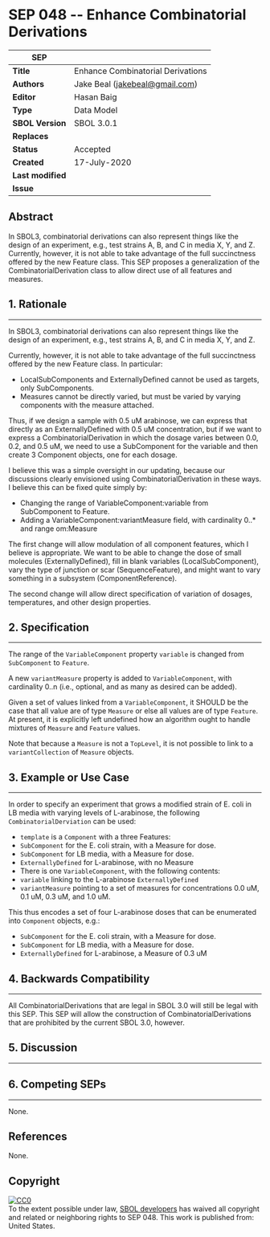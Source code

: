 SEP 048 -- Enhance Combinatorial Derivations
===================================

SEP                     | <leave empty>
----------------------|--------------
**Title**                | Enhance Combinatorial Derivations
**Authors**           | Jake Beal (jakebeal@gmail.com)
**Editor**            | Hasan Baig
**Type**               | Data Model
**SBOL Version** | SBOL 3.0.1
**Replaces**        | 
**Status**             | Accepted
**Created**          | 17-July-2020
**Last modified**  | 
**Issue**          | 

Abstract
-----------
In SBOL3, combinatorial derivations can also represent things like the design of an experiment, e.g., test strains A, B, and C in media X, Y, and Z.
Currently, however, it is not able to take advantage of the full succinctness offered by the new Feature class.
This SEP proposes a generalization of the CombinatorialDerivation class to allow direct use of all features and measures.

## 1. Rationale <a name="rationale"></a>
----------------
In SBOL3, combinatorial derivations can also represent things like the design of an experiment, e.g., test strains A, B, and C in media X, Y, and Z.

Currently, however, it is not able to take advantage of the full succinctness offered by the new Feature class. In particular:

- LocalSubComponents and ExternallyDefined cannot be used as targets, only SubComponents.
- Measures cannot be directly varied, but must be varied by varying components with the measure attached.

Thus, if we design a sample with 0.5 uM arabinose, we can express that directly as an ExternallyDefined with 0.5 uM concentration, but if we want to express a CombinatorialDerivation in which the dosage varies between 0.0, 0.2, and 0.5 uM, we need to use a SubComponent for the variable and then create 3 Component objects, one for each dosage.

I believe this was a simple oversight in our updating, because our discussions clearly envisioned using CombinatorialDerivation in these ways. I believe this can be fixed quite simply by:

- Changing the range of VariableComponent:variable from SubComponent to Feature.
- Adding a VariableComponent:variantMeasure field, with cardinality 0..* and range om:Measure

The first change will allow modulation of all component features, which I believe is appropriate. We want to be able to change the dose of small molecules (ExternallyDefined), fill in blank variables (LocalSubComponent), vary the type of junction or scar (SequenceFeature), and might want to vary something in a subsystem (ComponentReference).

The second change will allow direct specification of variation of dosages, temperatures, and other design properties.

## 2. Specification <a name="specification"></a>
----------------------------------------------

The range of the `VariableComponent` property `variable` is changed from `SubComponent` to `Feature`.

A new `variantMeasure` property is added to `VariableComponent`, with cardinality 0..n (i.e., optional, and as many as desired can be added).

Given a set of values linked from a `VariableComponent`, it SHOULD be the case that all value are of type `Measure` or else all values are of type `Feature`.  At present, it is explicitly left undefined how an algorithm ought to handle mixtures of `Measure` and `Feature` values.

Note that because a `Measure` is not a `TopLevel`, it is not possible to link to a `variantCollection` of `Measure` objects.



## 3. Example or Use Case <a name='example'></a>
-------------------------------

In order to specify an experiment that grows a modified strain of E. coli in LB media with varying levels of L-arabinose, the following `CombinatorialDerviation` can be used:

 - `template` is a `Component` with a three Features:
  - `SubComponent` for the E. coli strain, with a Measure for dose.
  - `SubComponent` for LB media, with a Measure for dose.
  - `ExternallyDefined` for L-arabinose, with no Measure
 - There is one `VariableComponent`, with the following contents:
  - `variable` linking to the L-arabinose `ExternallyDefined`
  - `variantMeasure` pointing to a set of measures for concentrations 0.0 uM, 0.1 uM, 0.3 uM, and 1.0 uM.

This thus encodes a set of four L-arabinose doses that can be enumerated into `Component` objects, e.g.:

  - `SubComponent` for the E. coli strain, with a Measure for dose.
  - `SubComponent` for LB media, with a Measure for dose.
  - `ExternallyDefined` for L-arabinose, a Measure of 0.3 uM


## 4. Backwards Compatibility <a name='compatibility'></a>
-----------------

All CombinatorialDerivations that are legal in SBOL 3.0 will still be legal with this SEP.  This SEP will allow the construction of CombinatorialDerivations that are prohibited by the current SBOL 3.0, however.

## 5. Discussion <a name='discussion'></a>
-----------------


## 6. Competing SEPs <a name='competing_seps'></a>
-----------------
None.

References <a name='references'></a>
----------------
None.

Copyright <a name='copyright'></a>
-------------
<p xmlns:dct="http://purl.org/dc/terms/" xmlns:vcard="http://www.w3.org/2001/vcard-rdf/3.0#">
  <a rel="license"
     href="http://creativecommons.org/publicdomain/zero/1.0/">
    <img src="http://i.creativecommons.org/p/zero/1.0/88x31.png" style="border-style: none;" alt="CC0" />
  </a>
  <br />
  To the extent possible under law,
  <a rel="dct:publisher"
     href="sbolstandard.org">
    <span property="dct:title">SBOL developers</span></a>
  has waived all copyright and related or neighboring rights to
  <span property="dct:title">SEP 048</span>.
This work is published from:
<span property="vcard:Country" datatype="dct:ISO3166"
      content="US" about="sbolstandard.org">
  United States</span>.
</p>
